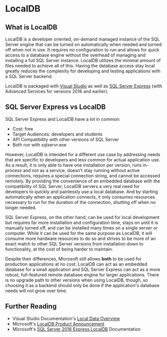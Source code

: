 # LocalDB

## What is LocalDB

LocalDB is a developer oriented, on-demand managed instance of the SQL Server engine
that can be turned on automatically when needed and turned off when not in use. It requires
no configuration to run and allows for quick access to a database engine without
the overhead of managing and installing a full SQL Server instance. LocalDB utilizes the minimal amount
of files needed to achieve all of this. Having the database access stay local greatly reduces
the complexity for developing and testing applications with a SQL Server backend.

LocalDB is packaged with [Visual Studio][1] as well as [SQL Server Express][sqlexpress] (with Advanced Services for versions 2016 and earlier).

## SQL Server Express vs LocalDB

SQL Server Express and LocalDB have a lot in common:

* Cost: free
* Target Audiences: developers and students
* API Compatibility with other versions of SQL Server
* Both run with sqlservr.exe

However, LocalDB is intended for a different use case by addressing needs that are specific
to developers and less common for actual application use. As a result, it is only able to have one installation per version, runs in-process and not as a service,
doesn't stay running without active connections, requires a special connection string, and cannot be accessed remotely.
By providing the convenience of an embedded database with the compatibility of SQL Server, LocalDB
servers a very real need for developers to quickly and painlessly use a local database. And by starting
automatically when an application connects, it only consumes resources necessary to run
for the duration of the connection, shutting off when no longer needed.

SQL Server Express, on the other hand, can be used for local development but requires
far more installation and configuration time, stays on until it is manually turned off,
and can be installed many times on a single server or computer. While it can be used
for the same purpose as LocalDB, it will consume more hardware resources to do so and
strives to be more of an exact match to other SQL Server versions from installation down to
functionality, at the cost of being
harder to maintain.

Despite their differences, Microsoft still allows **both** to be used for production applications
at no cost. LocalDB can act as an embedded database for a small application and SQL Server Express
can act as a more robust, full-featured remote database engine for larger applications. There is no upgrade
path to other versions when using LocalDB, though, so choosing it as a backend should only be
done if the application's database needs will not grow over time.

## Further Reading

* Visual Studio Documentation's [Local Data Overview](https://msdn.microsoft.com/en-us/library/ms233817(v=vs.140).aspx)
* Microsoft's [LocalDB Product Announcement](https://blogs.msdn.microsoft.com/sqlexpress/2011/11/28/announcing-sql-server-2012-express-localdb-rc0/)
* Microsoft's [SQL Server 2016 Express LocalDB](https://docs.microsoft.com/en-us/sql/database-engine/configure-windows/sql-server-2016-express-localdb?view=sql-server-2017) Documentation

 [1]: https://www.visualstudio.com/downloads/
 [sqlexpress]: https://www.microsoft.com/en-us/sql-server/sql-server-editions-express

